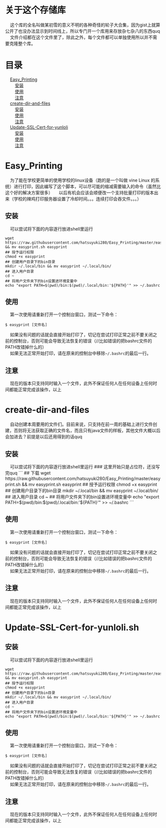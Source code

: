 # 关于这个存储库
&nbsp; &nbsp; 这个库的全名叫做某初雪的意义不明的各种奇怪的轮子大合集，因为gist上就算公开了也没办法显示到时间线上，所以专门开一个库用来存放杂七杂八的东西quq
&nbsp; &nbsp; 文件介绍都在这个文件里了，除此之外，每个文件都可以单独使用所以并不需要克隆整个库。
# 目录
&nbsp; &nbsp; [Easy_Printing](#1)  
&nbsp; &nbsp; &nbsp; &nbsp; [安装](#1.1)  
&nbsp; &nbsp; &nbsp; &nbsp; [使用](#1.2)  
&nbsp; &nbsp; &nbsp; &nbsp; [注意](#1.3)  
&nbsp; &nbsp;  [create-dir-and-files](#2)  
&nbsp; &nbsp; &nbsp; &nbsp; [安装](#2.1)  
&nbsp; &nbsp; &nbsp; &nbsp; [使用](#2.2)  
&nbsp; &nbsp; &nbsp; &nbsp; [注意](#2.3)  
&nbsp; &nbsp; [Update-SSL-Cert-for-yunloli](#3)  
&nbsp; &nbsp; &nbsp; &nbsp; [安装](#3.1)  
&nbsp; &nbsp; &nbsp; &nbsp; [使用](#3.2)  
&nbsp; &nbsp; &nbsp; &nbsp; [注意](#3.3)  
<h1 id='1'>Easy_Printing</h1>
&nbsp; &nbsp; 为了能在学校更简单的使用学校的linux设备（跑的是一个叫做 vine Linux 的系统）进行打印，因此编写了这个脚本，可以尽可能的缩减需要输入的命令（虽然比这个好的解决方案很多）  
&nbsp; &nbsp; 以后有机会应该会顺便改一个支持批量打印的版本出来（学校的辣鸡打印服务器设置了冷却时间。。。连续打印会吞文件。。。）
<h2 id='1.1'>安装</h2>
&nbsp; &nbsp; 可以尝试将下面的内容逐行放进shell里运行

``` ## 下载
wget https://raw.githubusercontent.com/hatsuyuki280/Easy_Printing/master/easyprint.sh && mv easyprint.sh easyprint
## 授予运行权限
chmod +x easyprint
## 创建用户目录下的bin目录
mkdir ~/.local/bin && mv easyprint ~/.local/bin/
## 进入用户目录
cd ~
## 将用户文件夹下的bin设置进环境变量中
echo "export PATH=$(pwd)/bin:$(pwd)/.local/bin:'${PATH}'" >> ~/.bashrc
```

<h2 id='1.2'>使用</h2>
&nbsp; &nbsp; 第一次使用请重新打开一个控制台窗口，测试一下命令：

``` $ easyprint [文件名] ```

&nbsp; &nbsp; 如果没有问题的话就会直接开始打印了，切记在尝试打印正常之前不要关闭之前的控制台，否则可能会导致无法恢复的错误（//比如错误的把bashrc文件的PATH改错掉什么的）  
&nbsp; &nbsp; 如果无法正常开始打印，请在原来的控制台中移除``` ~/.bashrc ```的最后一行。
<h2 id='1.3'>注意</h2>
&nbsp; &nbsp; 现在的版本只支持同时输入一个文件，此外不保证任何人在任何设备上任何时间都能正常完成该操作，以上

<h1 id='2'>create-dir-and-files</h1>
&nbsp; &nbsp; 自动创建本周要用的文件们。目前来说，只支持在前一周的基础上进行文件创建，否则将无法获取正确的文件名，而且只有java文件的样板，其他文件大概以后会加进去？前提是以后还用得到的话quq
<h2 id='2.1'>安装</h2>
&nbsp; &nbsp; 可以尝试将下面的内容逐行放进shell里运行
### 这里开始只是占位符，还没写完quq
``` ## 下载
wget https://raw.githubusercontent.com/hatsuyuki280/Easy_Printing/master/easyprint.sh && mv easyprint.sh easyprint
## 授予运行权限
chmod +x easyprint
## 创建用户目录下的bin目录
mkdir ~/.local/bin && mv easyprint ~/.local/bin/
## 进入用户目录
cd ~
## 将用户文件夹下的bin设置进环境变量中
echo "export PATH=$(pwd)/bin:$(pwd)/.local/bin:'${PATH}'" >> ~/.bashrc
```

<h2 id='2.2'>使用</h2>
&nbsp; &nbsp; 第一次使用请重新打开一个控制台窗口，测试一下命令：

``` $ easyprint [文件名] ```

&nbsp; &nbsp; 如果没有问题的话就会直接开始打印了，切记在尝试打印正常之前不要关闭之前的控制台，否则可能会导致无法恢复的错误（//比如错误的把bashrc文件的PATH改错掉什么的）  
&nbsp; &nbsp; 如果无法正常开始打印，请在原来的控制台中移除``` ~/.bashrc ```的最后一行。
<h2 id='2.3'>注意</h2>
&nbsp; &nbsp; 现在的版本只支持同时输入一个文件，此外不保证任何人在任何设备上任何时间都能正常完成该操作，以上

<h1 id='3'>Update-SSL-Cert-for-yunloli.sh</h1>
<h2 id='3.1'>安装</h2>
&nbsp; &nbsp; 可以尝试将下面的内容逐行放进shell里运行

``` ## 下载
wget https://raw.githubusercontent.com/hatsuyuki280/Easy_Printing/master/easyprint.sh && mv easyprint.sh easyprint
## 授予运行权限
chmod +x easyprint
## 创建用户目录下的bin目录
mkdir ~/.local/bin && mv easyprint ~/.local/bin/
## 进入用户目录
cd ~
## 将用户文件夹下的bin设置进环境变量中
echo "export PATH=$(pwd)/bin:$(pwd)/.local/bin:'${PATH}'" >> ~/.bashrc
```

<h2 id='3.2'>使用</h2>
&nbsp; &nbsp; 第一次使用请重新打开一个控制台窗口，测试一下命令：

``` $ easyprint [文件名] ```

&nbsp; &nbsp; 如果没有问题的话就会直接开始打印了，切记在尝试打印正常之前不要关闭之前的控制台，否则可能会导致无法恢复的错误（//比如错误的把bashrc文件的PATH改错掉什么的）  
&nbsp; &nbsp; 如果无法正常开始打印，请在原来的控制台中移除``` ~/.bashrc ```的最后一行。
<h2 id='3.3'>注意</h2>
&nbsp; &nbsp; 现在的版本只支持同时输入一个文件，此外不保证任何人在任何设备上任何时间都能正常完成该操作，以上

